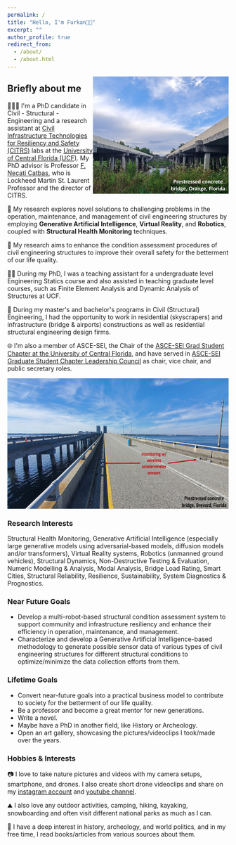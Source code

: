 ```yaml
---
permalink: /
title: "Hello, I'm Furkan👋🏼"
excerpt: ""
author_profile: true
redirect_from: 
  - /about/
  - /about.html
---
```

<img align="right" width="309" height="267" src="/images/bridge.jpg">

## Briefly about me
👨🏻‍💻 I'm a PhD candidate in Civil - Structural - Engineering and a research assistant at [Civil Infrastructure Technologies for Resiliency and Safety (CITRS)](https://www.cece.ucf.edu/citrs/) labs at the [University of Central Florida (UCF)](https://www.ucf.edu/). My PhD advisor is Professor [F. Necati Catbas](https://www.cece.ucf.edu/catbas/), who is Lockheed Martin St. Laurent Professor and the director of CITRS.

📖 My research explores novel solutions to challenging problems in the operation, maintenance, and management of civil engineering structures by employing **Generative Artificial Intelligence**, **Virtual Reality**, and **Robotics**, coupled with **Structural Health Monitoring** techniques.

🎯 My research aims to enhance the condition assessment procedures of civil engineering structures to improve their overall safety for the betterment of our life quality.

👨‍🏫 During my PhD, I was a teaching assistant for a undergraduate level Engineering Statics course and also assisted in teaching graduate level courses, such as Finite Element Analysis and Dynamic Analysis of Structures at UCF.

👷 During my master's and bachelor's programs in Civil (Structural) Engineering, I had the opportunity to work in residential (skyscrapers) and infrastructure (bridge & airports) constructions as well as residential structural engineering design firms.

🌐 I'm also a member of ASCE-SEI, the Chair of the [ASCE-SEI Grad Student Chapter at the University of Central Florida](https://www.linkedin.com/company/sei-ucf/?viewAsMember=true), and have served in [ASCE-SEI Graduate Student Chapter Leadership Council](https://www.asce.org/communities/institutes-and-technical-groups/structural-engineering-institute/local-chapters) as chair, vice chair, and public secretary roles.

<img align="center" width="628" height="297" src="/images/bridge 2.jpg">

### Research Interests
Structural Health Monitoring, Generative Artificial Intelligence (especially large generative models using adversarial-based models, diffusion models and/or transformers), Virtual Reality systems, Robotics (unmanned ground vehicles), Structural Dynamics, Non-Destructive Testing & Evaluation, Numeric Modelling & Analysis, Modal Analysis, Bridge Load Rating, Smart Cities, Structural Reliability, Resilience, Sustainability, System Diagnostics & Prognostics.

### Near Future Goals
- Develop a multi-robot-based structural condition assessment system to support community and infrastructure resiliency and enhance their efficiency in operation, maintenance, and management.
- Characterize and develop a Generative Artificial Intelligence-based methodology to generate possible sensor data of various types of civil engineering structures for different structural conditions to optimize/minimize the data collection efforts from them.

### Lifetime Goals
- Convert near-future goals into a practical business model to contribute to society for the betterment of our life quality.
- Be a professor and become a great mentor for new generations.
- Write a novel.
- Maybe have a PhD in another field, like History or Archeology.
- Open an art gallery, showcasing the pictures/videoclips I took/made over the years.

### Hobbies & Interests
📷 I love to take nature pictures and videos with my camera setups, smartphone, and drones. I also create short drone videoclips and share on my [instagram account](https://www.instagram.com/furkanllci/) and [youtube channel](https://www.youtube.com/@furkan-luleci).

⛰️ I also love any outdoor activities, camping, hiking, kayaking, snowboarding and often visit different national parks as much as I can.

📘 I have a deep interest in history, archeology, and world politics, and in my free time, I read books/articles from various sources about them. 
